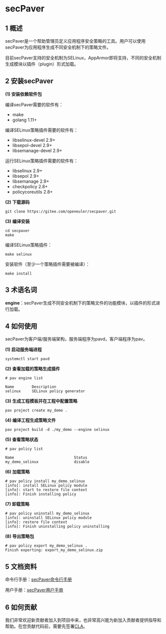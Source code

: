 # secPaver

## 1 概述
secPaver是一个帮助管理员定义应用程序安全策略的工具。用户可以使用secPaver为应用程序生成不同安全机制下的策略文件。

目前secPaver支持的安全机制为SELinux，AppArmor即将支持，不同的安全机制生成模块以插件（plugin）形式加载。

## 2 安装secPaver
**(1) 安装依赖软件包**

编译secPaver需要的软件有：
* make
* golang 1.11+

编译SELinux策略插件需要的软件有：
* libselinux-devel 2.9+
* libsepol-devel 2.9+
* libsemanage-devel 2.9+

运行SELinux策略插件需要的软件有：
* libselinux 2.9+
* libsepol 2.9+
* libsemanage 2.9+
* checkpolicy 2.8+
* policycoreutils 2.8+

**(2) 下载源码**
```
git clone https://gitee.com/openeuler/secpaver.git
```

**(3) 编译安装**
```
cd secpaver
make
```
编译SELinux策略插件：
```
make selinux
```
安装软件（至少一个策略插件需要被编译）：
```
make install
```

## 3 术语名词
**engine**：secPaver生成不同安全机制下的策略文件的功能模块，以插件的形式进行加载。

## 4 如何使用
secPaver为客户端/服务端架构，服务端程序为pavd，客户端程序为pav。

**(1) 启动服务端进程**
```
systemctl start pavd
```

**(2) 查看加载的策略生成插件**
```
# pav engine list

Name        Description                  
selinux     SELinux policy generator
```

**(3) 生成工程模板并在工程中配置策略**
```
pav project create my_demo .
```

**(4) 编译工程生成策略文件**
```
pav project build -d ./my_demo --engine selinux
```

**(5) 查看策略状态**

```
# pav policy list

Name                           Status
my_demo_selinux                disable
```

**(6) 加载策略**
```
# pav policy install my_demo_selinux
[info]: install SELinux policy module
[info]: start to restore file context
[info]: Finish installing policy
```

**(7) 卸载策略**
```
# pav policy uninstall my_demo_selinux
[info]: uninstall SELinux policy module
[info]: restore file context
[info]: Finish uninstalling policy uninstalling
```

**(8) 导出策略包**
```
# pav policy export my_demo_selinux .
Finish exporting: export_my_demo_selinux.zip
```

## 5 文档资料

命令行手册：[secPaver命令行手册](doc/cmd.md)

用户手册：[secPaver用户手册](doc/manual.md)

## 6 如何贡献

我们非常欢迎新贡献者加入到项目中来，也非常高兴能为新加入贡献者提供指导和帮助。在您贡献代码前，需要先签署[CLA](https://openeuler.org/en/cla.html)。
